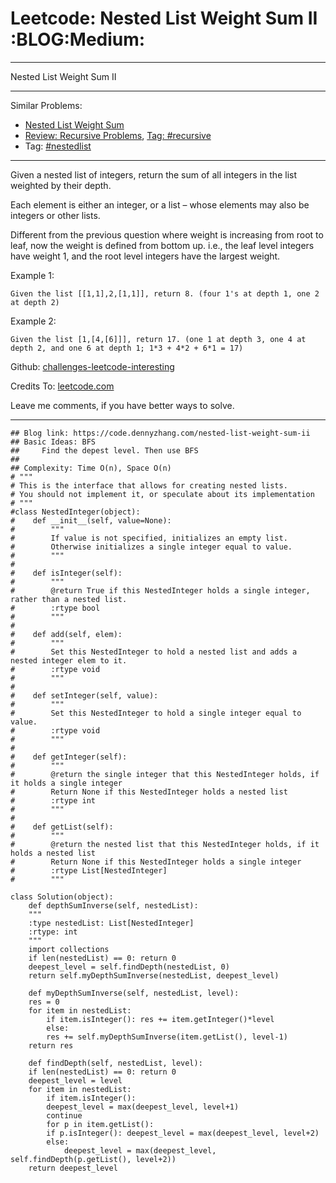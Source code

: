 
# Leetcode: Nested List Weight Sum II     :BLOG:Medium:

---

Nested List Weight Sum II  

---

Similar Problems:  

-   [Nested List Weight Sum](https://code.dennyzhang.com/nested-list-weight-sum)
-   [Review: Recursive Problems](https://code.dennyzhang.com/review-recursive), [Tag: #recursive](https://code.dennyzhang.com/tag/recursive)
-   Tag: [#nestedlist](https://code.dennyzhang.com/tag/nestedlist)

---

Given a nested list of integers, return the sum of all integers in the list weighted by their depth.  

Each element is either an integer, or a list &#x2013; whose elements may also be integers or other lists.  

Different from the previous question where weight is increasing from root to leaf, now the weight is defined from bottom up. i.e., the leaf level integers have weight 1, and the root level integers have the largest weight.  

Example 1:  

    Given the list [[1,1],2,[1,1]], return 8. (four 1's at depth 1, one 2 at depth 2)

Example 2:  

    Given the list [1,[4,[6]]], return 17. (one 1 at depth 3, one 4 at depth 2, and one 6 at depth 1; 1*3 + 4*2 + 6*1 = 17)

Github: [challenges-leetcode-interesting](https://github.com/DennyZhang/challenges-leetcode-interesting/tree/master/problems/nested-list-weight-sum-ii)  

Credits To: [leetcode.com](https://leetcode.com/problems/nested-list-weight-sum-ii/description/)  

Leave me comments, if you have better ways to solve.  

---

    ## Blog link: https://code.dennyzhang.com/nested-list-weight-sum-ii
    ## Basic Ideas: BFS
    ##     Find the depest level. Then use BFS
    ##
    ## Complexity: Time O(n), Space O(n)
    # """
    # This is the interface that allows for creating nested lists.
    # You should not implement it, or speculate about its implementation
    # """
    #class NestedInteger(object):
    #    def __init__(self, value=None):
    #        """
    #        If value is not specified, initializes an empty list.
    #        Otherwise initializes a single integer equal to value.
    #        """
    #
    #    def isInteger(self):
    #        """
    #        @return True if this NestedInteger holds a single integer, rather than a nested list.
    #        :rtype bool
    #        """
    #
    #    def add(self, elem):
    #        """
    #        Set this NestedInteger to hold a nested list and adds a nested integer elem to it.
    #        :rtype void
    #        """
    #
    #    def setInteger(self, value):
    #        """
    #        Set this NestedInteger to hold a single integer equal to value.
    #        :rtype void
    #        """
    #
    #    def getInteger(self):
    #        """
    #        @return the single integer that this NestedInteger holds, if it holds a single integer
    #        Return None if this NestedInteger holds a nested list
    #        :rtype int
    #        """
    #
    #    def getList(self):
    #        """
    #        @return the nested list that this NestedInteger holds, if it holds a nested list
    #        Return None if this NestedInteger holds a single integer
    #        :rtype List[NestedInteger]
    #        """
    
    class Solution(object):
        def depthSumInverse(self, nestedList):
    	"""
    	:type nestedList: List[NestedInteger]
    	:rtype: int
    	"""
    	import collections
    	if len(nestedList) == 0: return 0
    	deepest_level = self.findDepth(nestedList, 0)
    	return self.myDepthSumInverse(nestedList, deepest_level)
    
        def myDepthSumInverse(self, nestedList, level):
    	res = 0
    	for item in nestedList:
    	    if item.isInteger(): res += item.getInteger()*level
    	    else:
    		res += self.myDepthSumInverse(item.getList(), level-1)
    	return res
    
        def findDepth(self, nestedList, level):
    	if len(nestedList) == 0: return 0
    	deepest_level = level
    	for item in nestedList:
    	    if item.isInteger(): 
    		deepest_level = max(deepest_level, level+1)
    		continue
    	    for p in item.getList():
    		if p.isInteger(): deepest_level = max(deepest_level, level+2)
    		else:
    		    deepest_level = max(deepest_level, self.findDepth(p.getList(), level+2))
    	return deepest_level

